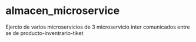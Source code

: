 # almacen_microservice
Ejercio de varios microservicios de 3 microservicio inter comunicados entre se de producto-inventrario-tiket
